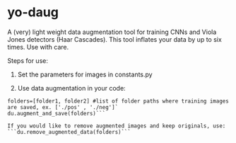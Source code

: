 # yo-daug
A (very) light weight data augmentation tool for training CNNs and Viola Jones detectors (Haar Cascades). This tool inflates your data by up to six times. Use with care.


Steps for use: 

1. Set the parameters for images in constants.py

2. Use data augmentation in your code:

```import data_utils as daug
folders=[folder1, folder2] #list of folder paths where training images are saved, ex. ['./pos' , './neg']`
du.augment_and_save(folders)```

If you would like to remove augmented images and keep originals, use:
```du.remove_augmented_data(folders)```
